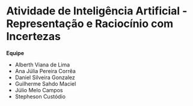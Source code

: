 # Atividade de Inteligência Artificial - Representação e Raciocínio com Incertezas 

**Equipe** 

* Alberth Viana de Lima  
* Ana Júlia Pereira Corrêa  
* Daniel Silveira Gonzalez  
* Guilherme Sahdo Maciel  
* Júlio Melo Campos  
* Stepheson Custódio
